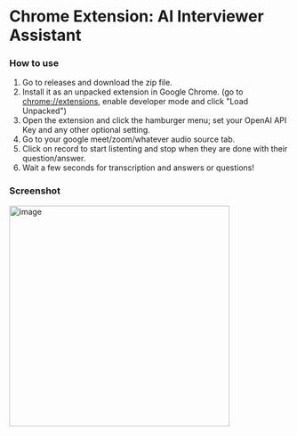 # Chrome Extension: AI Interviewer Assistant

### How to use

1) Go to releases and download the zip file.
2) Install it as an unpacked extension in Google Chrome. (go to [chrome://extensions](chrome://extensions), enable developer mode and click "Load Unpacked")
3) Open the extension and click the hamburger menu; set your OpenAI API Key and any other optional setting.
4) Go to your google meet/zoom/whatever audio source tab.
5) Click on record to start listenting and stop when they are done with their question/answer.
6) Wait a few seconds for transcription and answers or questions!

### Screenshot
<img width="396" alt="image" src="https://github.com/triskale/interviewer-assistant/assets/23164723/1dd7a219-4e4a-452b-856d-e843790bef15">
